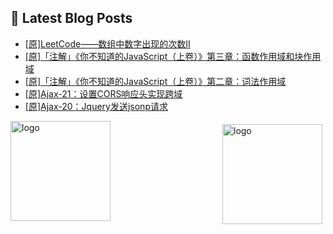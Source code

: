 ## 📕 Latest Blog Posts

<!-- BLOG-POST-LIST:START -->
- [[原]LeetCode——数组中数字出现的次数II](https://blog.csdn.net/sinat_41696687/article/details/114818338)
- [[原]「注解」《你不知道的JavaScript（上卷）》第三章：函数作用域和块作用域](https://blog.csdn.net/sinat_41696687/article/details/114800729)
- [[原]「注解」《你不知道的JavaScript（上卷）》第二章：词法作用域](https://blog.csdn.net/sinat_41696687/article/details/114794022)
- [[原]Ajax-21：设置CORS响应头实现跨域](https://blog.csdn.net/sinat_41696687/article/details/114789316)
- [[原]Ajax-20：Jquery发送jsonp请求](https://blog.csdn.net/sinat_41696687/article/details/114787874)
<!-- BLOG-POST-LIST:END -->
<img src="https://github-readme-stats.vercel.app/api?username=qq1120637483&show_icons=true" alt="logo" height="160" align="right" style="margin: 5px; margin-bottom: 20px;" />

<img src="https://github-profile-trophy.vercel.app/?username=qq1120637483&theme=flat&column=7" alt="logo" height="160" align="center" style="margin: auto; margin-bottom: 20px;" />


<!--
**qq1120637483/qq1120637483** is a ✨ _special_ ✨ repository because its `README.md` (this file) appears on your GitHub profile.

Here are some ideas to get you started:

- 🔭 I’m currently working on ...
- 🌱 I’m currently learning ...
- 👯 I’m looking to collaborate on ...
- 🤔 I’m looking for help with ...
- 💬 Ask me about ...
- 📫 How to reach me: ...
- 😄 Pronouns: ...
- ⚡ Fun fact: ...
-->
